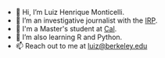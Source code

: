 - 👋 Hi, I’m Luiz Henrique Monticelli.
- 👀 I’m an investigative journalist with the [IRP](https://journalism.berkeley.edu/programs/mj/investigative-reporting/).
- 💞️ I'm a Master's student at [Cal](https://www.berkeley.edu/).
- 🌱 I’m also learning R and Python.
- 📫 Reach out to me at [luiz@berkeley.edu](luiz@berkeley.edu)

<!---
lhmont/lhmont is a ✨ special ✨ repository because its `README.md` (this file) appears on your GitHub profile.
You can click the Preview link to take a look at your changes.
--->
